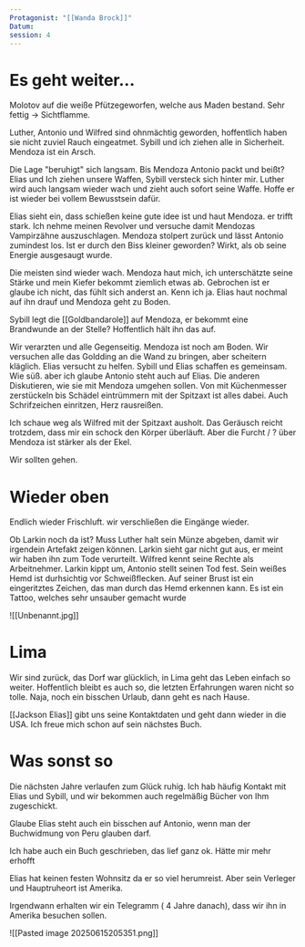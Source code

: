 ```yaml
---
Protagonist: "[[Wanda Brock]]"
Datum: 
session: 4
---
```

# Es geht weiter...

Molotov auf die weiße Pfützegeworfen, welche aus Maden bestand. Sehr fettig -> Sichtflamme.

Luther, Antonio und Wilfred sind ohnmächtig geworden, hoffentlich haben sie nicht zuviel Rauch eingeatmet.
Sybill und ich ziehen alle in Sicherheit. Mendoza ist ein Arsch.


Die Lage "beruhigt" sich langsam. Bis Mendoza Antonio packt und beißt? Elias und Ich ziehen unsere Waffen, Sybill versteck sich hinter mir. Luther wird auch langsam wieder wach und zieht auch sofort seine Waffe. Hoffe er ist wieder bei vollem Bewusstsein dafür.

Elias sieht ein, dass schießen keine gute idee ist und haut Mendoza. er trifft stark. Ich nehme meinen Revolver und versuche damit Mendozas Vampirzähne auszuschlagen. Mendoza stolpert zurück und lässt Antonio zumindest los. Ist er durch den Biss kleiner geworden? Wirkt, als ob seine Energie ausgesaugt wurde.

Die meisten sind wieder wach. 
Mendoza haut mich, ich unterschätzte seine Stärke und mein Kiefer bekommt ziemlich etwas ab. Gebrochen ist er glaube ich nicht, das fühlt sich anderst an. Kenn ich ja.
Elias haut nochmal auf ihn drauf und Mendoza geht zu Boden.

Sybill legt die [[Goldbandarole]] auf Mendoza, er bekommt eine Brandwunde an der Stelle? Hoffentlich hält ihn das auf.

Wir verarzten und alle Gegenseitig. Mendoza ist noch am Boden.
Wir versuchen alle das Goldding an die Wand zu bringen, aber scheitern kläglich. Elias versucht zu helfen. Sybill und Elias schaffen es gemeinsam. Wie süß. aber ich glaube Antonio steht auch auf Elias.
Die anderen Diskutieren, wie sie mit Mendoza umgehen sollen. Von mit Küchenmesser zerstückeln bis Schädel eintrümmern mit der Spitzaxt ist alles dabei. Auch Schrifzeichen einritzen, Herz rausreißen.

Ich schaue weg als Wilfred mit der Spitzaxt ausholt. Das Geräusch reicht trotzdem, dass mir ein schock den Körper überläuft. Aber die Furcht / ? über Mendoza ist stärker als der Ekel.

Wir sollten gehen.


# Wieder oben

Endlich wieder Frischluft. wir verschließen die Eingänge wieder. 

Ob Larkin noch da ist?
Muss Luther halt sein Münze abgeben, damit wir irgendein Artefakt zeigen können. 
Larkin sieht gar nicht gut aus, er meint wir haben ihn zum Tode verurteilt. Wilfred kennt seine Rechte als Arbeitnehmer.
Larkin kippt um, Antonio stellt seinen Tod fest. Sein weißes Hemd ist durhsichtig vor Schweißflecken. Auf seiner Brust ist ein eingeritztes Zeichen, das man durch das Hemd erkennen kann. Es ist ein Tattoo, welches sehr unsauber gemacht wurde

![[Unbenannt.jpg]]



# Lima 

Wir sind zurück, das Dorf war glücklich, in Lima geht das Leben einfach so weiter.
Hoffentlich bleibt es auch so, die letzten Erfahrungen waren nicht so tolle.
Naja, noch ein bisschen Urlaub, dann geht es nach Hause.

[[Jackson Elias]] gibt uns seine Kontaktdaten und geht dann wieder in die USA. Ich freue mich schon auf sein nächstes Buch.


# Was sonst so
Die nächsten Jahre verlaufen zum Glück ruhig. Ich hab häufig Kontakt mit Elias und Sybill, und wir bekommen auch regelmäßig Bücher von Ihm zugeschickt.

Glaube Elias steht auch ein bisschen auf Antonio, wenn man der Buchwidmung von Peru glauben darf.

Ich habe auch ein Buch geschrieben, das lief ganz ok. Hätte mir mehr erhofft

Elias hat keinen festen Wohnsitz da er so viel herumreist. Aber sein Verleger und Hauptruheort ist Amerika.

Irgendwann erhalten wir ein Telegramm ( 4 Jahre danach), dass wir ihn in Amerika besuchen sollen.

![[Pasted image 20250615205351.png]]